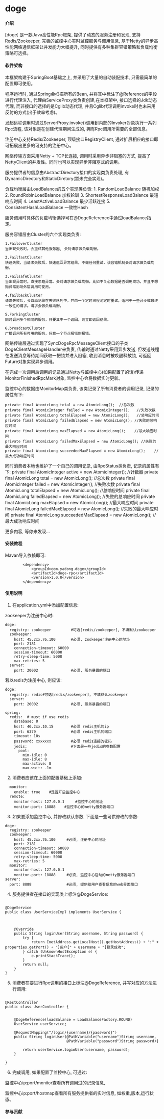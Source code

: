 # doge

#### 介绍

[doge] 是一款Java高性能Rpc框架, 提供了动态的服务注册和发现, 支持Redis/Zookeeper, 完善的监控中心实时监控服务与调用信息, 基于Netty的异步高性能网络通信框架让并发能力大幅提升, 同时提供有多种集群容错策略和负载均衡策略可选择。

#### 软件架构

本框架构建于SpringBoot基础之上, 并采用了大量的自动装配技术, 只需最简单的配置即可使用。

程序运行时, 通过Spring会扫描所有的Bean, 并将其中标注了@Reference的字段进行代理注入, 代理由ServiceProxy类负责创建,在本框架中, 接口选择的Jdk动态代理, 而非接口的选择的是Cglib动态代理, 并且Cglib代理调用invoke时也未采用反射的方式(出于效率考虑)。

发起远程调用时通过ServerProxy.invoke()调用到内部的Invoker对象执行一系列Rpc流程, 该对象是在创建代理期间生成的, 拥有Rpc调用所需要的全部信息。

注册中心支持Redis/Zookeeper, 顶级接口RegistryClient, 通过扩展相应的接口即可拓展出更多的可支持的注册中心。

网络传输方面采用Netty + TCP长连接, 调用时采用异步非阻塞的方式, 提高了NettyClient的并发性。同时也可以实现异步非阻塞式的调用。

服务提供者的信息由AbstractDirectory接口的实现类负责处理, 有DynamicDirectory和StaticDiretory(暂未完全实现)。

负载均衡层由LoadBalance的五个实现类负责:
    1. RandomLoadBalance 随机加权
    2. RoundRobinLoadBalance 加权轮训
    3. ShortestResponseLoadBalance 最短响应时间
    4. LeastActiveLoadBalance 最少活跃连接
    5. ConsistentHashLoadBalance 一致性Hash
    
服务调用时具体的负载均衡选择可在@DogeReference中通过loadBalance指定。

服务容错层由Cluster的六个实现类负责:

    1.FailoverCluster
    当出现失败时，会重试其他服务器, 会对请求做负载均衡。

    2.FailfastCluster
    快速失败，当请求失败后，快速返回异常结果，不做任何重试，该容错机制会对请求做负载均衡。

    3.FailsafeCluster
    当出现异常时，直接忽略异常。会对请求做负载均衡。比如不关心数据是否调用成功，并且不想抛异常影响外层调用可使用。

    4.failbackCluster
    请求失败后，会自动记录在失败队列中，并由一个定时线程池定时重试，适用于一些异步或最终一致性的请求。请求会做负载均衡。

    5.ForkingCluster
    同时调用多个相同的服务，只要其中一个返回，则立即返回结果。

    6.broadcastCluster
    广播调用所有可用的服务，任意一个节点报错则报错。

网络传输层通过实现了SyncDogeRpcMessageClient接口的子类DogeClientMessageHandler来负责, 传输时通过Netty采用异步发送, 但发送线程在发送消息等待期间获取一把锁并进入阻塞, 收到消息时被唤醒释放锁, 可返回Future对象实现异步调用。

在完成一次调用后调用的记录通过Netty与监控中心(如果配置了的话)传递MonitorFinishedRpcMark对象, 监控中心会将数据实时更新。

监控中心的数据由MonitorMap类负责, 该类记录了所有消费者的调用记录, 记录的属性有下:

    private final AtomicLong total = new AtomicLong();  //总次数
    private final AtomicInteger failed = new AtomicInteger();   //失败次数
    private final AtomicLong totalElapsed = new AtomicLong();   //总响应时间
    private final AtomicLong failedElapsed = new AtomicLong(); //失败的总响应时间
    private final AtomicLong maxElapsed = new AtomicLong();    //最大响应时间
    private final AtomicLong failedMaxElapsed = new AtomicLong(); //失败的最大响应时间
    private final AtomicLong succeededMaxElapsed = new AtomicLong();    //最大成功响应时间


同时消费者本地也维护了一个自己的调用记录, 由RpcStatus类负责, 记录的属性有下:
    private final AtomicInteger active = new AtomicInteger();   //计数器
    private final AtomicLong total = new AtomicLong();  //总次数
    private final AtomicInteger failed = new AtomicInteger();   //失败次数
    private final AtomicLong totalElapsed = new AtomicLong();   //总响应时间
    private final AtomicLong failedElapsed = new AtomicLong(); //失败的总响应时间
    private final AtomicLong maxElapsed = new AtomicLong();    //最大响应时间
    private final AtomicLong failedMaxElapsed = new AtomicLong(); //失败的最大响应时间
    private final AtomicLong succeededMaxElapsed = new AtomicLong();    //最大成功响应时间

更多内容, 等你来发现...


#### 安装教程

Mavan导入依赖即可:

```
        <dependency>
            <groupId>com.yadong.doge</groupId>
            <artifactId>doge-rpc</artifactId>
            <version>1.0.0</version>
        </dependency>
```


#### 使用说明

1. 在application.yml中添加配置信息:


zookeeper为注册中心时:
```
doge:
  registry: zookeeper         #可选[redis/zookeeper], 不填默认zookeeper
  zookeeper:
    host: 45.2xx.76.100       #必须, zookeeper注册中心的地址
    port: 2181                
    connection-timeout: 60000 
    session-timeout: 60000    
    retry-sleep-time: 5000    
    max-retries: 5            
  server:
    port: 20002               #必须, 服务暴露的端口

```
若以redis为注册中心, 则应该:

```
doge:
  registry: redis#可选[redis/zookeeper], 不填默认zookeeper
  server:
    port: 20002               #必须, 服务暴露的端口

spring:
  redis:  # must if use redis
    database: 0
    host: 46.2xx.10.15        #必须 redis主机的ip
    port: 6379                #必须 redis主机的端口
    timeout: 10s              
    password: xxxxxxx         #必须 redis连接的密码
    jedis:                    #下面是一些jedis的参数配置
      pool:
        min-idle: 0
        max-idle: 8
        max-active: 8
        max-wait: -1m
```

2. 消费者应该在上面的配置基础上添加:

```
  monitor:
    enable: true    #是否开启监控中心
  remote:
    monitor-host: 127.0.0.1     #监控中心的地址
    monitor-port: 18888    #监控中心的netty服务器端口

```


3. 如果要添加监控中心, 并修改默认参数, 下面是一些可供修改的参数:

```
doge:
  registry: zookeeper
  zookeeper:
    host: 45.2xx.76.100     #必须, 注册中心的地址
    port: 2181
    connection-timeout: 60000
    session-timeout: 60000
    retry-sleep-time: 5000
    max-retries: 5
  monitor:
    monitor-host: 127.0.0.1
    monitor-port: 18888     #必须, 监控中心启动的netty服务器端口
server:
  port: 8888                #必须, 提供给用户查看信息的web界面端口
```

4. 服务提供者在接口的实现类上标注@DogeService:

```

@DogeService
public class UserServiceImpl implements UserService {



    @Override
    public String loginUser(String username, String password) {
        try {
            return InetAddress.getLocalHost().getHostAddress() + ":" + properties.getPort() + "]用户[" + username + "]登录成功";
        } catch (UnknownHostException e) {
            e.printStackTrace();
        }
        return null;
    }
}

```

5. 消费者在要进行Rpc调用的接口上标注@DogeReference, 并写对应的方法进行调用:

```

@RestController
public class UserController {

    
    @DogeReference(loadBalance = LoadBalanceFactory.ROUND)
    UserService userService;

    @RequestMapping("/login/{username}/{password}")
    public String loginUser(@PathVariable("username")String username,
                            @PathVariable("password")String password){

        return userService.loginUser(username, password);
    }

}

```

6. 完成调用, 如果配置了监控中心, 可通过:

 监控中心ip:port/monitor查看所有调用过的记录信息, 

 监控中心ip:port/hostmap查看所有服务提供者的实时信息, 如权重,版本,运行状态。




#### 参与贡献

[ALL]: YadongTan


